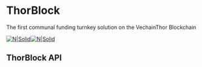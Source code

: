 

# ThorBlock
The first communal funding turnkey solution on the VechainThor Blockchain

[![N|Solid](https://safehaven.io/files/tb-logo.png)](https://thorblock.io/)[![N|Solid](https://safehaven.io/img/logo_color.png)](https://safehaven.io/)

## ThorBlock API
